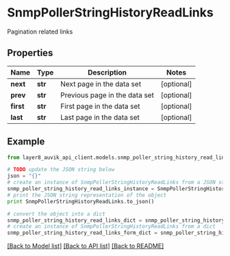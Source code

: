 # SnmpPollerStringHistoryReadLinks

Pagination related links

## Properties
Name | Type | Description | Notes
------------ | ------------- | ------------- | -------------
**next** | **str** | Next page in the data set | [optional] 
**prev** | **str** | Previous page in the data set | [optional] 
**first** | **str** | First page in the data set | [optional] 
**last** | **str** | Last page in the data set | [optional] 

## Example

```python
from layer8_auvik_api_client.models.snmp_poller_string_history_read_links import SnmpPollerStringHistoryReadLinks

# TODO update the JSON string below
json = "{}"
# create an instance of SnmpPollerStringHistoryReadLinks from a JSON string
snmp_poller_string_history_read_links_instance = SnmpPollerStringHistoryReadLinks.from_json(json)
# print the JSON string representation of the object
print SnmpPollerStringHistoryReadLinks.to_json()

# convert the object into a dict
snmp_poller_string_history_read_links_dict = snmp_poller_string_history_read_links_instance.to_dict()
# create an instance of SnmpPollerStringHistoryReadLinks from a dict
snmp_poller_string_history_read_links_form_dict = snmp_poller_string_history_read_links.from_dict(snmp_poller_string_history_read_links_dict)
```
[[Back to Model list]](../README.md#documentation-for-models) [[Back to API list]](../README.md#documentation-for-api-endpoints) [[Back to README]](../README.md)


